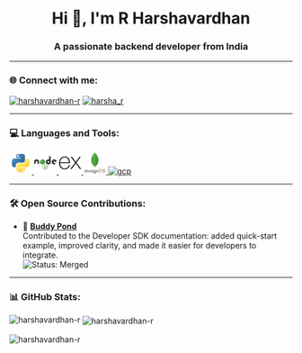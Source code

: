 <h1 align="center">Hi 👋, I'm R Harshavardhan</h1>
<h3 align="center">A passionate backend developer from India</h3>

---

<h3 align="left">🌐 Connect with me:</h3>
<p align="left">
<a href="https://linkedin.com/in/harshavardhan-r" target="blank"><img align="center" src="https://raw.githubusercontent.com/rahuldkjain/github-profile-readme-generator/master/src/images/icons/Social/linked-in-alt.svg" alt="harshavardhan-r" height="30" width="40" /></a>
<a href="https://www.leetcode.com/harsha_r" target="blank"><img align="center" src="https://raw.githubusercontent.com/rahuldkjain/github-profile-readme-generator/master/src/images/icons/Social/leet-code.svg" alt="harsha_r" height="30" width="40" /></a>
</p>

---

<h3 align="left">💻 Languages and Tools:</h3>
<p align="left">
<a href="https://www.python.org" target="_blank" rel="noreferrer"> <img src="https://raw.githubusercontent.com/devicons/devicon/master/icons/python/python-original.svg" alt="python" width="40" height="40"/> </a>
<a href="https://nodejs.org" target="_blank" rel="noreferrer"> <img src="https://raw.githubusercontent.com/devicons/devicon/master/icons/nodejs/nodejs-original-wordmark.svg" alt="nodejs" width="40" height="40"/> </a>
<a href="https://expressjs.com" target="_blank" rel="noreferrer"> <img src="https://raw.githubusercontent.com/devicons/devicon/master/icons/express/express-original.svg" alt="express" width="40" height="40"/> </a>
<a href="https://www.mongodb.com/" target="_blank" rel="noreferrer"> <img src="https://raw.githubusercontent.com/devicons/devicon/master/icons/mongodb/mongodb-original-wordmark.svg" alt="mongodb" width="40" height="40"/> </a>
<a href="https://cloud.google.com" target="_blank" rel="noreferrer"> <img src="https://www.vectorlogo.zone/logos/google_cloud/google_cloud-icon.svg" alt="gcp" width="40" height="40"/> </a>
</p>

---

<h3 align="left">🛠️ Open Source Contributions:</h3>

- 🚀 **[Buddy Pond](https://github.com/buddypond/buddypond)**  
  Contributed to the Developer SDK documentation: added quick-start example, improved clarity, and made it easier for developers to integrate.  
  ![Status: Merged](https://img.shields.io/badge/PR-Merged-brightgreen)

---

<h3 align="left">📊 GitHub Stats:</h3>
<p><img align="left" src="https://github-readme-stats.vercel.app/api/top-langs?username=harshavardhan-r&show_icons=true&locale=en&layout=compact" alt="harshavardhan-r" /></p>

<p>&nbsp;<img align="center" src="https://github-readme-stats.vercel.app/api?username=harshavardhan-r&show_icons=true&locale=en" alt="harshavardhan-r" /></p>

<p><img align="center" src="https://github-readme-streak-stats.herokuapp.com/?user=harshavardhan-r&" alt="harshavardhan-r" /></p>

